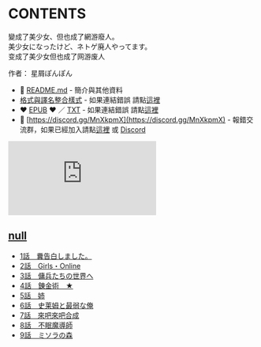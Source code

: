 # CONTENTS

變成了美少女、但也成了網游廢人。  
美少女になったけど、ネトゲ廃人やってます。  
变成了美少女但也成了网游废人

作者： 星屑ぽんぽん



- :closed_book: [README.md](README.md) - 簡介與其他資料
- [格式與譯名整合樣式](https://github.com/bluelovers/node-novel/blob/master/lib/locales/%E8%AE%8A%E6%88%90%E4%BA%86%E7%BE%8E%E5%B0%91%E5%A5%B3%E3%80%81%E4%BD%86%E4%B9%9F%E6%88%90%E4%BA%86%E7%B6%B2%E6%B8%B8%E5%BB%A2%E4%BA%BA%E3%80%82.ts) - 如果連結錯誤 請點[這裡](https://github.com/bluelovers/node-novel/blob/master/lib/locales/)
-  :heart: [EPUB](https://gitlab.com/demonovel/epub-txt/blob/master/syosetu/%E8%AE%8A%E6%88%90%E4%BA%86%E7%BE%8E%E5%B0%91%E5%A5%B3%E3%80%81%E4%BD%86%E4%B9%9F%E6%88%90%E4%BA%86%E7%B6%B2%E6%B8%B8%E5%BB%A2%E4%BA%BA%E3%80%82.epub) :heart:  ／ [TXT](https://gitlab.com/demonovel/epub-txt/blob/master/syosetu/out/%E8%AE%8A%E6%88%90%E4%BA%86%E7%BE%8E%E5%B0%91%E5%A5%B3%E3%80%81%E4%BD%86%E4%B9%9F%E6%88%90%E4%BA%86%E7%B6%B2%E6%B8%B8%E5%BB%A2%E4%BA%BA%E3%80%82.out.txt) - 如果連結錯誤 請點[這裡](https://gitlab.com/demonovel/epub-txt/blob/master/syosetu/)
- :mega: [https://discord.gg/MnXkpmX](https://discord.gg/MnXkpmX) - 報錯交流群，如果已經加入請點[這裡](https://discordapp.com/channels/467794087769014273/467794088285175809) 或 [Discord](https://discordapp.com/channels/@me)


![導航目錄](https://chart.apis.google.com/chart?cht=qr&chs=150x150&chl=https://gitlab.com/novel-group/txt-source/blob/master/syosetu/變成了美少女、但也成了網游廢人。/導航目錄.md "導航目錄")




## [null](00000_null)

- [1話　糞告白しました。](00000_null/00010_1話　糞告白しました。.txt)
- [2話　Girls・Online](00000_null/00020_2話　Girls・Online.txt)
- [3話　傭兵たちの世界へ](00000_null/00030_3話　傭兵たちの世界へ.txt)
- [4話　錬金術　★](00000_null/00040_4話　錬金術　★.txt)
- [5話　姉](00000_null/00050_5話　姉.txt)
- [6話　史莱姆と最弱な俺](00000_null/00060_6話　史莱姆と最弱な俺.txt)
- [7話　來吧來吧合成](00000_null/00070_7話　來吧來吧合成.txt)
- [8話　不眠魔導師](00000_null/00080_8話　不眠魔導師.txt)
- [9話　ミソラの森](00000_null/00090_9話　ミソラの森.txt)

